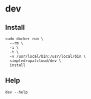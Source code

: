 dev
===

Install
-------

    sudo docker run \
      --rm \
      -i \
      -t \
      -v /usr/local/bin:/usr/local/bin \
      simpledrupalcloud/dev \
      install

Help
----

    dev --help
